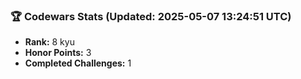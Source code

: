 ### 🏆 Codewars Stats (Updated: 2025-05-07 13:24:51 UTC)

- **Rank:** 8 kyu
- **Honor Points:** 3
- **Completed Challenges:** 1
